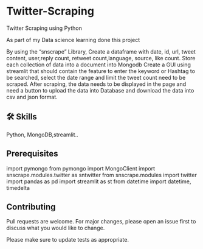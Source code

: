 # Twitter-Scraping
Twitter Scraping using Python

As part of my Data science learning done this project

By using the “snscrape” Library, 
Create a dataframe with date, id, url, tweet content, user,reply count, retweet count,language, source, like count.
Store each collection of data into a document into Mongodb 
Create a GUI using streamlit that should contain the feature to enter the keyword or Hashtag to be searched, select the date range and limit the tweet count need to be scraped. 
After scraping, the data needs to be displayed in the page and need a button to upload the data into Database and download the data into csv and json format.


## 🛠 Skills
Python, MongoDB,streamlit..


## Prerequisites

import pymongo
from pymongo import MongoClient
import snscrape.modules.twitter as sntwitter
from snscrape.modules import twitter
import pandas as pd
import streamlit as st
from datetime import datetime, timedelta

## Contributing

Pull requests are welcome. For major changes, please open an issue first
to discuss what you would like to change.

Please make sure to update tests as appropriate.
